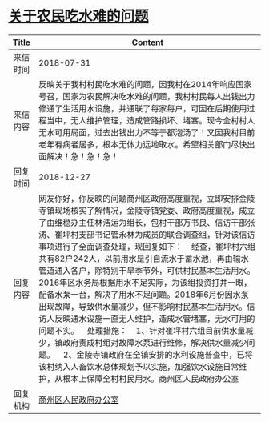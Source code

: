 # <a href="http://www.shangluo.gov.cn/zmhd/ldxxxx.jsp?urltype=leadermail.LeaderMailContentUrl&wbtreeid=1112&leadermailid=4847">关于农民吃水难的问题</a>
|Title|Content|
|:---:|---|
|来信时间|2018-07-31|
|来信内容|反映关于我村村民吃水难的问题，因我村在2014年响应国家号召，国家为农民解决吃水难的问题，我村村民每人出钱出力修通了生活用水设施，并通联了每家每户，可因在后期使用过程当中，无人维护管理，造成管路损坏、堵塞。现今全村村人无水可用局面，过去出钱出力不等于都泡汤了！又因我村目前老年有病者居多，根本无体力远地取水。希望相关部门尽快出面解决！急！急！急！|
|回复时间|2018-12-27|
|回复内容|网友你好，你反映的问题商州区政府高度重视，立即安排金陵寺镇现场核实了解情况，金陵寺镇党委、政府高度重视，成立了由维稳办主任林浩运为组长，包村干部万书良、信访干部张涛、崔坪村支部书记管永林为成员的联合调查组，针对该信访事项进行了全面调查处理，现回复如下：    经查，崔坪村六组共有82户242人，以前用水是引自流水于蓄水池，再由输水管道通入各户，除特别干旱季节外，可供村民基本生活用水。2016年区水务局根据用水不足实际，为该组投资打井一眼，配备水泵一台，解决了用水不足问题。2018年6月份因水泵出现故障，导致供水量减少，但不影响村民基本生活用水。信访人反映通水设施一直无人维护，造成水管堵塞，无水可用的问题不实。    处理措施：    1、针对崔坪村六组目前供水量减少，镇政府责成村组对故障水泵进行维修，解决供水量减少问题。    2、金陵寺镇政府在全镇安排的水利设施普查中，已将该村纳入人畜饮水总体规划予以实施，加强饮水设施日常维护，从根本上保障全村村民用水。商州区人民政府办公室|
|回复机构|<a href="../../categories/agencies/商州区人民政府办公室.md">商州区人民政府办公室</a>|
